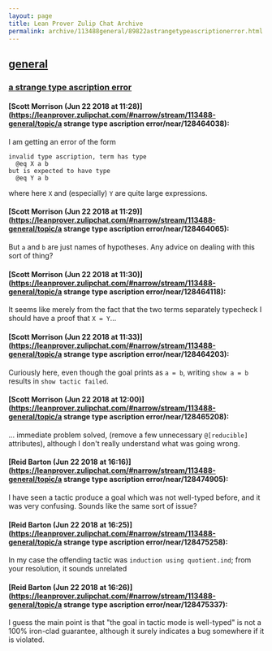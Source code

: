 ```yaml
---
layout: page
title: Lean Prover Zulip Chat Archive 
permalink: archive/113488general/89822astrangetypeascriptionerror.html
---
```


## [general](index.html)
### [a strange type ascription error](89822astrangetypeascriptionerror.html)

#### [Scott Morrison (Jun 22 2018 at 11:28)](https://leanprover.zulipchat.com/#narrow/stream/113488-general/topic/a strange type ascription error/near/128464038):
I am getting an error of the form 
````
invalid type ascription, term has type
  @eq X a b
but is expected to have type
  @eq Y a b
````
where here `X` and (especially) `Y` are quite large expressions.

#### [Scott Morrison (Jun 22 2018 at 11:29)](https://leanprover.zulipchat.com/#narrow/stream/113488-general/topic/a strange type ascription error/near/128464065):
But `a` and `b` are just names of hypotheses. Any advice on dealing with this sort of thing?

#### [Scott Morrison (Jun 22 2018 at 11:30)](https://leanprover.zulipchat.com/#narrow/stream/113488-general/topic/a strange type ascription error/near/128464118):
It seems like merely from the fact that the two terms separately typecheck I should have a proof that `X = Y`...

#### [Scott Morrison (Jun 22 2018 at 11:33)](https://leanprover.zulipchat.com/#narrow/stream/113488-general/topic/a strange type ascription error/near/128464203):
Curiously here, even though the goal prints as `a = b`, writing `show a = b` results in `show tactic failed`.

#### [Scott Morrison (Jun 22 2018 at 12:00)](https://leanprover.zulipchat.com/#narrow/stream/113488-general/topic/a strange type ascription error/near/128465208):
... immediate problem solved, (remove a few unnecessary `@[reducible]` attributes), although I don't really understand what was going wrong.

#### [Reid Barton (Jun 22 2018 at 16:16)](https://leanprover.zulipchat.com/#narrow/stream/113488-general/topic/a strange type ascription error/near/128474905):
I have seen a tactic produce a goal which was not well-typed before, and it was very confusing. Sounds like the same sort of issue?

#### [Reid Barton (Jun 22 2018 at 16:25)](https://leanprover.zulipchat.com/#narrow/stream/113488-general/topic/a strange type ascription error/near/128475258):
In my case the offending tactic was `induction using quotient.ind`; from your resolution, it sounds unrelated

#### [Reid Barton (Jun 22 2018 at 16:26)](https://leanprover.zulipchat.com/#narrow/stream/113488-general/topic/a strange type ascription error/near/128475337):
I guess the main point is that "the goal in tactic mode is well-typed" is not a 100% iron-clad guarantee, although it surely indicates a bug somewhere if it is violated.

